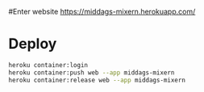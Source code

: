 #Enter website
https://middags-mixern.herokuapp.com/ 

# Deploy
```sh
heroku container:login
heroku container:push web --app middags-mixern
heroku container:release web --app middags-mixern
```
